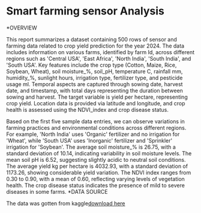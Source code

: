 # Smart farming sensor Analysis
*OVERVIEW

This report summarizes a dataset containing 500 rows of sensor and farming data related to crop yield prediction for the year 2024. The data includes information on various farms, identified by farm Id, across different regions such as 'Central USA', 'East Africa', 'North India', 'South India', and 'South USA'. Key features include the crop type (Cotton, Maize, Rice, Soybean, Wheat), soil moisture_%, soil_pH, temperature C, rainfall mm, humidity_%, sunlight hours, irrigation type, fertilizer type, and pesticide usage ml. Temporal aspects are captured through sowing date, harvest date, and timestamp, with total days representing the duration between sowing and harvest. The target variable is yield per hectare, representing crop yield. Location data is provided via latitude and longitude, and crop health is assessed using the NDVI_index and crop disease status.

Based on the first five sample data entries, we can observe variations in farming practices and environmental conditions across different regions. For example, 'North India' uses 'Organic' fertilizer and no irrigation for 'Wheat', while 'South USA' uses 'Inorganic' fertilizer and 'Sprinkler' irrigation for 'Soybean'. The average soil moisture_% is 26.75, with a standard deviation of 10.14, indicating variability in soil moisture levels. The mean soil pH is 6.52, suggesting slightly acidic to neutral soil conditions. The average yield kg per hectare is 4032.93, with a standard deviation of 1173.26, showing considerable yield variation. The NDVI index ranges from 0.30 to 0.90, with a mean of 0.60, reflecting varying levels of vegetation health. The crop disease status indicates the presence of mild to severe diseases in some farms.
*DATA SOURCE 

The data was gotten from kaggle[download here](https://www.kaggle.com/datasets/atharvasoundankar/smart-farming-sensor-data-for-yield-prediction?resource=download)
